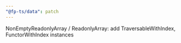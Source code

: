 ```yaml
---
"@fp-ts/data": patch
---
```


NonEmptyReadonlyArray / ReadonlyArray: add TraversableWithIndex, FunctorWithIndex instances
